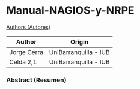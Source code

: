 # Manual-NAGIOS-y-NRPE

[Authors (Autores)](#tabla-de-autores)


| Author       |    Origin   | 
|--------------|--------------|
| Jorge Cerra  | UniBarranquilla - IUB    | 
| Celda 2,1    | UniBarranquilla - IUB    | 



<h3>Abstract (Resumen)</h3>



